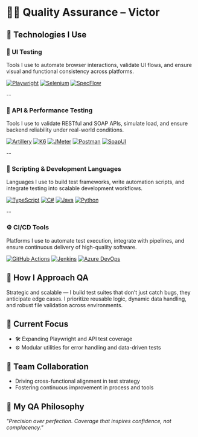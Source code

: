 # 👨‍🔬 Quality Assurance – Victor

## 🚀 Technologies I Use

### 🎯 UI Testing  
Tools I use to automate browser interactions, validate UI flows, and ensure visual and functional consistency across platforms.

[![Playwright](https://img.shields.io/badge/Playwright-EA580C?style=for-the-badge&logo=playwright&logoColor=white)](https://playwright.dev/)
[![Selenium](https://img.shields.io/badge/Selenium-43B02A?style=for-the-badge&logo=selenium&logoColor=white)](https://www.selenium.dev/)
[![SpecFlow](https://img.shields.io/badge/SpecFlow-FF6F00?style=for-the-badge&logo=specflow&logoColor=white)](https://specflow.org/)

--

### 🔌 API & Performance Testing  
Tools I use to validate RESTful and SOAP APIs, simulate load, and ensure backend reliability under real-world conditions.

[![Artillery](https://img.shields.io/badge/Artillery-EF3E36?style=for-the-badge&logoColor=white)](https://artillery.io)
[![K6](https://img.shields.io/badge/K6-7D64FF?style=for-the-badge&logo=k6&logoColor=white)](https://k6.io/)
[![JMeter](https://img.shields.io/badge/JMeter-D22128?style=for-the-badge&logo=apachejmeter&logoColor=white)](https://jmeter.apache.org/)
[![Postman](https://img.shields.io/badge/Postman-FF6C37?style=for-the-badge&logo=postman&logoColor=white)](https://www.postman.com/)
[![SoapUI](https://img.shields.io/badge/SoapUI-6CB33F?style=for-the-badge&logoColor=white)](https://www.soapui.org/)

--

### 🧠 Scripting & Development Languages  
Languages I use to build test frameworks, write automation scripts, and integrate testing into scalable development workflows.

[![TypeScript](https://img.shields.io/badge/TypeScript-3178C6?style=for-the-badge&logo=typescript&logoColor=white)](https://www.typescriptlang.org/)
[![C#](https://img.shields.io/badge/C%23-239120?style=for-the-badge&logo=csharp&logoColor=white)](https://learn.microsoft.com/en-us/dotnet/csharp/)
[![Java](https://img.shields.io/badge/Java-007396?style=for-the-badge&logo=java&logoColor=white)](https://www.oracle.com/java/)
[![Python](https://img.shields.io/badge/Python-3776AB?style=for-the-badge&logo=python&logoColor=white)](https://www.python.org/)

--

### ⚙️ CI/CD Tools  
Platforms I use to automate test execution, integrate with pipelines, and ensure continuous delivery of high-quality software.

[![GitHub Actions](https://img.shields.io/badge/GitHub%20Actions-2088FF?style=for-the-badge&logo=githubactions&logoColor=white)](https://docs.github.com/en/actions)
[![Jenkins](https://img.shields.io/badge/Jenkins-D24939?style=for-the-badge&logo=jenkins&logoColor=white)](https://www.jenkins.io/)
[![Azure DevOps](https://img.shields.io/badge/Azure%20DevOps-0078D7?style=for-the-badge&logo=azuredevops&logoColor=white)](https://azure.microsoft.com/en-us/services/devops/)

## 🧠 How I Approach QA
Strategic and scalable — I build test suites that don’t just catch bugs, they anticipate edge cases. I prioritize reusable logic, dynamic data handling, and robust file validation across environments.

## 🚀 Current Focus
- 🛠️ Expanding Playwright and API test coverage
- ⚙️ Modular utilities for error handling and data-driven tests

## 🤝 Team Collaboration
- Driving cross-functional alignment in test strategy
- Fostering continuous improvement in process and tools

## 🧭 My QA Philosophy
_"Precision over perfection. Coverage that inspires confidence, not complacency."_

